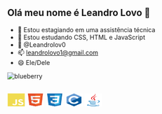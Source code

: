 ## Olá meu nome é Leandro Lovo 👋


- 🔭 Estou estagiando em uma assistência técnica
- 🌱 Estou estudando CSS, HTML e JavaScript
- 📸 @Leandrolov0
- 📫 leandrolovo1@gmail.com
- 😄 Ele/Dele

![blueberry](https://github-readme-stats.vercel.app/api?username=Leandrolovo1&show_icons=true&hide=contribs,prs&cache_seconds=86400&theme=blueberry&locale=pt-br) 

<div style="display: inline_block"><br>
  <img align="center" alt="Leandro-Js" height="30" width="40" src="https://raw.githubusercontent.com/devicons/devicon/master/icons/javascript/javascript-plain.svg">
  <img align="center" alt="Leandro-HTML" height="30" width="40" src="https://raw.githubusercontent.com/devicons/devicon/master/icons/html5/html5-original.svg">
  <img align="center" alt="Leandro-CSS" height="30" width="40" src="https://raw.githubusercontent.com/devicons/devicon/master/icons/css3/css3-original.svg">
  <img align="center" alt="Leandro-C" height="30" width="40" src="https://raw.githubusercontent.com/devicons/devicon/master/icons/c/c-original.svg">
  <img align="center" alt="Leandro-Java" height="30" width="40" src="https://raw.githubusercontent.com/devicons/devicon/master/icons/java/java-original.svg">
</div>
